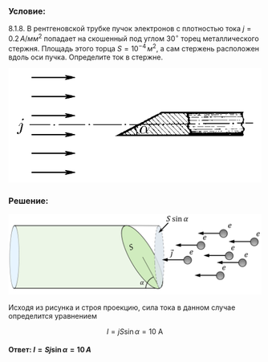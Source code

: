 ### Условие:

$8.1.8.$ В рентгеновской трубке пучок электронов с плотностью тока $j = 0.2 \,А/мм^2$ попадает на скошенный под углом $30^{\circ}$ торец металлического стержня. Площадь этого торца $S = 10^{−4} \,м^2$, а сам стержень расположен вдоль оси пучка. Определите ток в стержне.

![К задаче $8.1.8$|622x282, 45%](../../img/8.1.8/8.1.8.png)

###  Решение:

![Ускоренный пучок электронов с плотностью тока $\vec{j}$|2052x602, 85%](../../img/8.1.8/Picture4.svg)

Исходя из рисунка и строя проекцию, сила тока в данном случае определится уравнением

$$
I=jS \sin\alpha=10 \mathrm{~A}
$$

####  Ответ: $I = Sj \sin\alpha = 10 \,А$